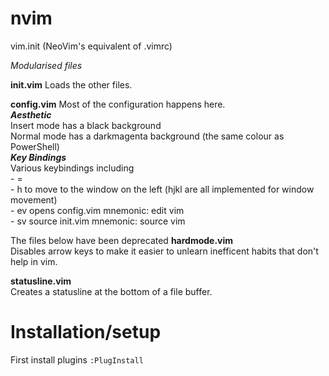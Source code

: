 # nvim
 vim.init (NeoVim's equivalent of .vimrc)


 *Modularised files*

**init.vim**
Loads the other files.

**config.vim**
Most of the configuration happens here.  
***Aesthetic***  
 Insert mode has a black background  
 Normal mode has a darkmagenta background (the same colour as PowerShell)  
***Key Bindings***  
 Various keybindings including  
	- <Leader> = <Space>  
	- <Leader>h to move to the window on the left (<Leader>hjkl are all implemented for window movement)  
	- <Leader>ev opens config.vim mnemonic: edit vim  
	- <Leader>sv source init.vim mnemonic: source vim  

The files below have been deprecated
**hardmode.vim**  
Disables arrow keys to make it easier to unlearn inefficent habits that don't help in vim.

**statusline.vim**  
Creates a statusline at the bottom of a file buffer.


# Installation/setup

First install plugins `:PlugInstall`
